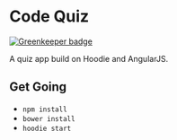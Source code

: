 # Code Quiz

[![Greenkeeper badge](https://badges.greenkeeper.io/aamadou/codequiz.svg)](https://greenkeeper.io/)

A quiz app build on Hoodie and AngularJS.


## Get Going

* `npm install`
* `bower install`
* `hoodie start`

